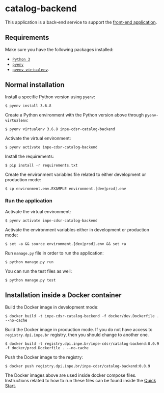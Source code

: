 # catalog-backend

This application is a back-end service to support the [front-end application](https://github.com/inpe-cdsr/catalog-frontend).


## Requirements

Make sure you have the following packages installed:

- [`Python 3`](https://www.python.org/downloads/)
- [`pyenv`](https://github.com/pyenv/pyenv#basic-github-checkout)
- [`pyenv-virtualenv`](https://github.com/pyenv/pyenv-virtualenv#installing-as-a-pyenv-plugin).


## Normal installation

Install a specific Python version using `pyenv`:

```
$ pyenv install 3.6.8
```

Create a Python environment with the Python version above through `pyenv-virtualenv`:

```
$ pyenv virtualenv 3.6.8 inpe-cdsr-catalog-backend
```

Activate the virtual environment:

```
$ pyenv activate inpe-cdsr-catalog-backend
```

Install the requirements:

```
$ pip install -r requirements.txt
```

Create the environment variables file related to either development or production mode:

```
$ cp environment.env.EXAMPLE environment.[dev|prod].env
```


### Run the application

Activate the virtual environment:

```
$ pyenv activate inpe-cdsr-catalog-backend
```

Activate the environment variables either in development or production mode:

```
$ set -a && source environment.[dev|prod].env && set +a
```

Run `manage.py` file in order to run the application:

```
$ python manage.py run
```

You can run the test files as well:

```
$ python manage.py test
```


## Installation inside a Docker container

Build the Docker image in development mode:

```
$ docker build -t inpe-cdsr-catalog-backend -f docker/dev.Dockerfile . --no-cache
```

Build the Docker image in production mode. If you do not have access to `registry.dpi.inpe.br` registry, then you should change to another one.

```
$ docker build -t registry.dpi.inpe.br/inpe-cdsr/catalog-backend:0.0.9 -f docker/prod.Dockerfile . --no-cache
```

Push the Docker image to the registry:

```
$ docker push registry.dpi.inpe.br/inpe-cdsr/catalog-backend:0.0.9
```

The Docker images above are used inside docker compose files. Instructions related to how to run these files can be found inside the [Quick Start](https://github.com/inpe-cdsr/catalog/blob/master/quick-start.md).
